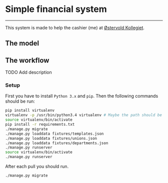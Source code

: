 # Simple financial system
---
This system is made to help the cashier (me) at
[Østervold Kollegiet](osetervold.dk).


## The model

## The workflow
TODO Add description

### Setup
First you have to install `Python 3.x` and `pip`.
Then the following commands should be run:
```bash
pip install virtualenv
virtualenv -p /usr/bin/python3.4 virtualenv # Maybe the path should be changed
source virtualenv/bin/activate
pip install -r requirements.txt
./manage.py migrate
./manage.py loaddata fixtures/templates.json
./manage.py loaddata fixtures/unions.json
./manage.py loaddata fixtures/departments.json
./manage.py runserver
source virtualenv/bin/activate
./manage.py runserver
```

After each pull you should run.
```bash
./manage.py migrate
```
